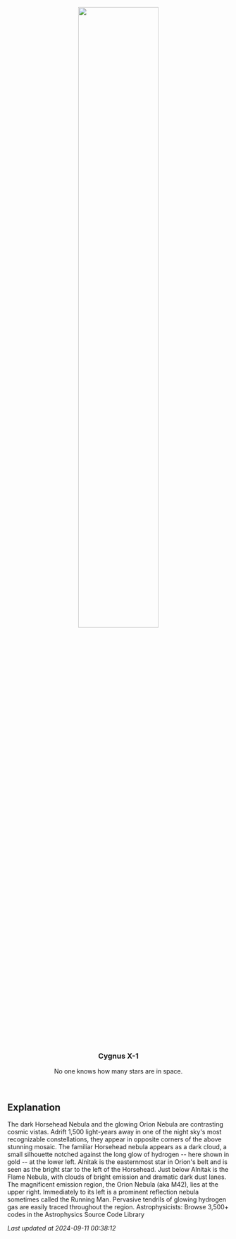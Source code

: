 <p align='center'>
    <img src='https://apod.nasa.gov/apod/image/2409/OrionOrange_Grelin_1080.jpg' width='60%' />
    <h3 align="center">Cygnus X-1</h3>
    <p align="center">No one knows how many stars are in space.</p>
</p>
<br/>

Explanation
--
The dark Horsehead Nebula and the glowing Orion Nebula are contrasting cosmic vistas. Adrift 1,500 light-years away in one of the night sky's most recognizable constellations, they appear in opposite corners of the above stunning mosaic. The familiar Horsehead nebula appears as a dark cloud, a small silhouette notched against the long glow of hydrogen -- here shown in gold -- at the lower left. Alnitak is the easternmost star in Orion's belt and is seen as the bright star to the left of the Horsehead. Just below Alnitak is the Flame Nebula, with clouds of bright emission and dramatic dark dust lanes. The magnificent emission region, the Orion Nebula (aka M42), lies at the upper right. Immediately to its left is a prominent reflection nebula sometimes called the Running Man. Pervasive tendrils of glowing hydrogen gas are easily traced throughout the region.   Astrophysicists: Browse 3,500+ codes in the Astrophysics Source Code Library


*Last updated at 2024-09-11 00:38:12*
